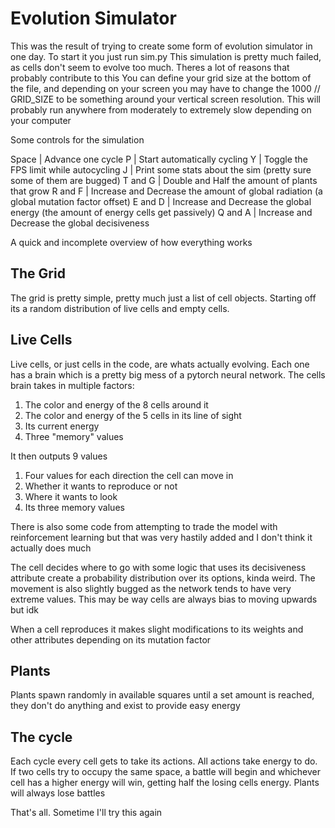 # Evolution Simulator


This was the result of trying to create some form of evolution simulator in one day. To start it you just run sim.py
This simulation is pretty much failed, as cells don't seem to evolve too much. Theres a lot of reasons that probably contribute to this
You can define your grid size at the bottom of the file, and depending on your screen you may have to change the 1000 // GRID_SIZE to be something around your vertical screen resolution. This will probably run anywhere from moderately to extremely slow depending on your computer

Some controls for the simulation 

Space | Advance one cycle
P | Start automatically cycling 
Y | Toggle the FPS limit while autocycling 
J | Print some stats about the sim (pretty sure some of them are bugged)
T and G | Double and Half the amount of plants that grow
R and F | Increase and Decrease the amount of global radiation (a global mutation factor offset)
E and D | Increase and Decrease the global energy (the amount of energy cells get passively)
Q and A | Increase and Decrease the global decisiveness


A quick and incomplete overview of how everything works 


## The Grid

The grid is pretty simple, pretty much just a list of cell objects. Starting off its a random distribution of live cells and empty cells. 

## Live Cells

Live cells, or just cells in the code, are whats actually evolving. Each one has a brain which is a pretty big mess of a pytorch neural network. The cells brain takes in multiple factors:

1. The color and energy of the 8 cells around it 
2. The color and energy of the 5 cells in its line of sight
3. Its current energy 
4. Three "memory" values 

It then outputs 9 values

1. Four values for each direction the cell can move in
2. Whether it wants to reproduce or not
3. Where it wants to look
4. Its three memory values

There is also some code from attempting to trade the model with reinforcement learning but that was very hastily added and I don't think it actually does much

The cell decides where to go with some logic that uses its decisiveness attribute create a probability distribution over its options, kinda weird. The movement is also slightly bugged as the network tends to have very extreme values. This may be way cells are always bias to moving upwards but idk

When a cell reproduces it makes slight modifications to its weights and other attributes depending on its mutation factor


## Plants 

Plants spawn randomly in available squares until a set amount is reached, they don't do anything and exist to provide easy energy


## The cycle

Each cycle every cell gets to take its actions. All actions take energy to do. If two cells try to occupy the same space, a battle will begin and whichever cell has a higher energy will win, getting half the losing cells energy. Plants will always lose battles


That's all. Sometime I'll try this again